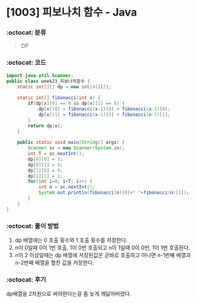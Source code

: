 # [1003] 피보나치 함수 - Java

###  :octocat: 분류

> DP

### :octocat: 코드

```java
import java.util.Scanner;
public class week23_피보나치함수 {
	static int[][] dp = new int[41][2];
	
	static int[] fibonacci(int x) {
		if(dp[x][0] == 0 && dp[x][1] == 0) {
			dp[x][0] = fibonacci(x-1)[0] + fibonacci(x-2)[0];
			dp[x][1] = fibonacci(x-1)[1] + fibonacci(x-2)[1];
		}
		return dp[x];
	}
	
	public static void main(String[] args) {
		Scanner sc = new Scanner(System.in);
		int T = sc.nextInt();
		dp[0][0] = 1;
		dp[0][1] = 0;
		dp[1][0] = 0;
		dp[1][1] = 1;
		for(int i=0; i<T; i++) {
			int n = sc.nextInt();
			System.out.println(fibonacci(n)[0]+" "+fibonacci(n)[1]);
		}
	}
}
```

### :octocat: 풀이 방법

1. dp 배열에는 0 호출 횟수와 1 호출 횟수를 저장한다.
2. n이 0일때 0이 1번 호출, 1이 0번 호출되고 n이 1일때 0이 0번, 1이 1번 호출된다.
3. n이 2 이상일때는 dp 배열에 저장된값은 곧바로 호출하고 아니면 n-1번째 배열과 n-2번째 배열을 합친 값을 저장한다.

### :octocat: 후기

dp배열을 2차원으로 써야한다는걸 좀 늦게 깨닳아버렸다.

